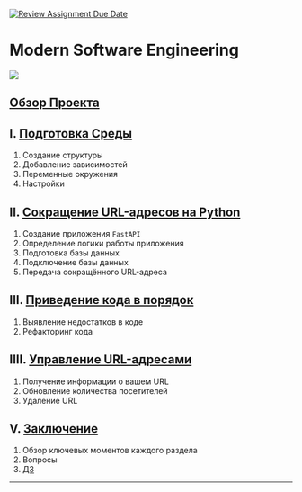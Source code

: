 [![Review Assignment Due Date](https://classroom.github.com/assets/deadline-readme-button-24ddc0f5d75046c5622901739e7c5dd533143b0c8e959d652212380cedb1ea36.svg)](https://classroom.github.com/a/lH0nSP9C)
# Modern Software Engineering

![][img]

## [Обзор Проекта][overview]

## I. [Подготовка Среды][env]

1. Создание структуры
2. Добавление зависимостей
3. Переменные окружения
4. Настройки

## II. [Сокращение URL-адресов на Python][url_shortener]

1. Создание приложения `FastAPI`
2. Определение логики работы приложения
3. Подготовка базы данных
4. Подключение базы данных
5. Передача сокращённого URL-адреса

## III. [Приведение кода в порядок][tidy_up_code]

1. Выявление недостатков в коде
2. Рефакторинг кода

## IIII. [Управление URL-адресами][manage_urls]

1. Получение информации о вашем URL
2. Обновление количества посетителей
3. Удаление URL

## V. [Заключение][conclusions]

1. Обзор ключевых моментов каждого раздела
2. Вопросы
3. [ДЗ][homework]

---

[img]: assets/img/img.png

[overview]: assets/materials/overview.md "Обзор Проекта"

[env]: assets/materials/env.md "Подготовка Среды"

[url_shortener]: assets/materials/url_shortener.md "url_shortener"

[tidy_up_code]: assets/materials/tidy_up_code.md "tidy_up_code"

[manage_urls]: assets/materials/manage_urls.md "manage_urls"

[conclusions]: assets/materials/conclusions.md "conclusions"

[homework]: assets/materials/homework.md "homework"
